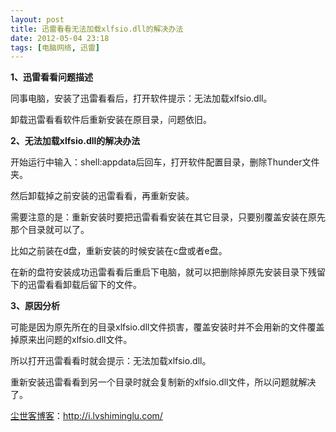 ```yaml
---
layout: post
title: 迅雷看看无法加载xlfsio.dll的解决办法
date: 2012-05-04 23:18
tags: [电脑网络, 迅雷]
---
```

<strong>1、迅雷看看问题描述</strong>

同事电脑，安装了迅雷看看后，打开软件提示：无法加载xlfsio.dll。

卸载迅雷看看软件后重新安装在原目录，问题依旧。

<strong>2、无法加载xlfsio.dll的解决办法</strong>

开始运行中输入：shell:appdata后回车，打开软件配置目录，删除Thunder文件夹。

然后卸载掉之前安装的迅雷看看，再重新安装。

需要注意的是：重新安装时要把迅雷看看安装在其它目录，只要别覆盖安装在原先那个目录就可以了。

比如之前装在d盘，重新安装的时候安装在c盘或者e盘。

在新的盘符安装成功迅雷看看后重启下电脑，就可以把删除掉原先安装目录下残留下的迅雷看看卸载后留下的文件。

<strong>3、原因分析</strong>

可能是因为原先所在的目录xlfsio.dll文件损害，覆盖安装时并不会用新的文件覆盖掉原来出问题的xlfsio.dll文件。

所以打开迅雷看看时就会提示：无法加载xlfsio.dll。

重新安装迅雷看看到另一个目录时就会复制新的xlfsio.dll文件，所以问题就解决了。

<a href="http://i.lvshiminglu.com/">尘世客博客</a>：<a href="http://i.lvshiminglu.com/">http://i.lvshiminglu.com/</a>

